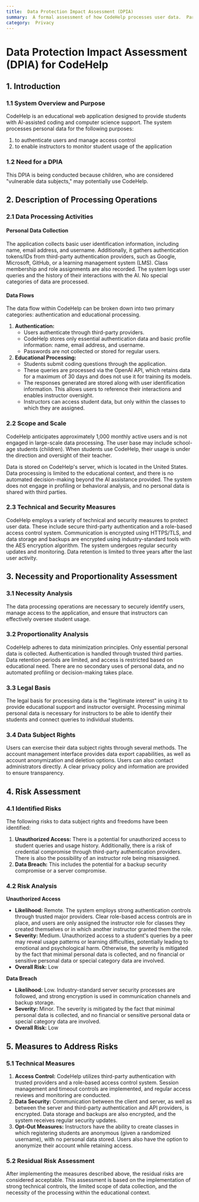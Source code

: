 ```yaml
---
title:  Data Protection Impact Assessment (DPIA)
summary:  A formal assessment of how CodeHelp processes user data.  Part of GDPR compliance.
category:  Privacy
---
```


# Data Protection Impact Assessment (DPIA) for CodeHelp

## 1. Introduction

### 1.1 System Overview and Purpose

CodeHelp is an educational web application designed to provide students with
AI-assisted coding and computer science support. The system processes personal
data for the following purposes:

1. to authenticate users and manage access control
2. to enable instructors to monitor student usage of the application

### 1.2 Need for a DPIA

This DPIA is being conducted because children, who are considered "vulnerable
data subjects," may potentially use CodeHelp.

## 2. Description of Processing Operations

### 2.1 Data Processing Activities

#### Personal Data Collection

The application collects basic user identification information, including name,
email address, and username. Additionally, it gathers authentication tokens/IDs
from third-party authentication providers, such as Google, Microsoft, GitHub,
or a learning management system (LMS). Class membership and role assignments
are also recorded. The system logs user queries and the history of their
interactions with the AI. No special categories of data are processed.

#### Data Flows

The data flow within CodeHelp can be broken down into two primary categories:
authentication and educational processing.

1. **Authentication:**
    * Users authenticate through third-party providers.
    * CodeHelp stores only essential authentication data and basic profile
      information: name, email address, and username.
    * Passwords are not collected or stored for regular users.
2. **Educational Processing:**
    * Students submit coding questions through the application.
    * These queries are processed via the OpenAI API, which retains data for a
      maximum of 30 days and does not use it for training its models.
    * The responses generated are stored along with user identification
      information. This allows users to reference their interactions and
      enables instructor oversight.
    * Instructors can access student data, but only within the classes to which
      they are assigned.

### 2.2 Scope and Scale

CodeHelp anticipates approximately 1,000 monthly active users and is not
engaged in large-scale data processing. The user base may include school-age
students (children). When students use CodeHelp, their usage is under the
direction and oversight of their teacher.

Data is stored on CodeHelp's server, which is located in the United States.
Data processing is limited to the educational context, and there is no
automated decision-making beyond the AI assistance provided. The system does
not engage in profiling or behavioral analysis, and no personal data is shared
with third parties.

### 2.3 Technical and Security Measures

CodeHelp employs a variety of technical and security measures to protect user
data. These include secure third-party authentication and a role-based access
control system. Communication is encrypted using HTTPS/TLS, and data storage
and backups are encrypted using industry-standard tools with the AES encryption
algorithm. The system undergoes regular security updates and monitoring. Data
retention is limited to three years after the last user activity.

## 3. Necessity and Proportionality Assessment

### 3.1 Necessity Analysis

The data processing operations are necessary to securely identify users, manage
access to the application, and ensure that instructors can effectively oversee
student usage.

### 3.2 Proportionality Analysis

CodeHelp adheres to data minimization principles. Only essential personal data
is collected. Authentication is handled through trusted third parties. Data
retention periods are limited, and access is restricted based on educational
need. There are no secondary uses of personal data, and no automated profiling
or decision-making takes place.

### 3.3 Legal Basis

The legal basis for processing data is the "legitimate interest" in using it to
provide educational support and instructor oversight. Processing minimal
personal data is necessary for instructors to be able to identify their
students and connect queries to individual students.

### 3.4 Data Subject Rights

Users can exercise their data subject rights through several methods. The
account management interface provides data export capabilities, as well as
account anonymization and deletion options. Users can also contact
administrators directly. A clear privacy policy and information are provided to
ensure transparency.

## 4. Risk Assessment

### 4.1 Identified Risks

The following risks to data subject rights and freedoms have been identified:

1. **Unauthorized Access:** There is a potential for unauthorized access to
   student queries and usage history. Additionally, there is a risk of
   credential compromise through third-party authentication providers. There is
   also the possibility of an instructor role being misassigned.
2. **Data Breach:** This includes the potential for a backup security
   compromise or a server compromise.

### 4.2 Risk Analysis

**Unauthorized Access**

* **Likelihood:** Remote. The system employs strong authentication controls
  through trusted major providers. Clear role-based access controls are in
  place, and users are only assigned the instructor role for classes they
  created themselves or in which another instructor granted them the role.
* **Severity:** Medium. Unauthorized access to a student's queries by a peer
  may reveal usage patterns or learning difficulties, potentially leading to
  emotional and psychological harm. Otherwise, the severity is mitigated by the
  fact that minimal personal data is collected, and no financial or sensitive
  personal data or special category data are involved.
* **Overall Risk:** Low

**Data Breach**

* **Likelihood:** Low. Industry-standard server security processes are
  followed, and strong encryption is used in communication channels and backup
  storage.
* **Severity:** Minor. The severity is mitigated by the fact that minimal
  personal data is collected, and no financial or sensitive personal data or
  special category data are involved.
* **Overall Risk:** Low

## 5. Measures to Address Risks

### 5.1 Technical Measures

1. **Access Control:** CodeHelp utilizes third-party authentication with
   trusted providers and a role-based access control system. Session management
   and timeout controls are implemented, and regular access reviews and
   monitoring are conducted.
2. **Data Security:**  Communication between the client and server, as well as
   between the server and third-party authentication and API providers, is
   encrypted. Data storage and backups are also encrypted, and the system
   receives regular security updates.
3. **Opt-Out Measures:** Instructors have the ability to create classes in
   which registering students are anonymous (given a randomized username), with
   no personal data stored. Users also have the option to anonymize their
   account while retaining access.

### 5.2 Residual Risk Assessment

After implementing the measures described above, the residual risks are
considered acceptable. This assessment is based on the implementation of strong
technical controls, the limited scope of data collection, and the necessity of
the processing within the educational context.

